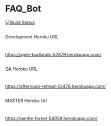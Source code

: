 # FAQ_Bot


[![Build Status](https://travis-ci.com/NJIT-WIS/FAQ_Bot.svg?branch=development)](https://travis-ci.org/your/repo)



##
Development Heroku URL
#
https://agile-badlands-52879.herokuapp.com/

##
QA Heroku URL
#
https://afternoon-retreat-22476.herokuapp.com/
##
MASTER Heroku Url
# 
https://gentle-forest-54059.herokuapp.com/